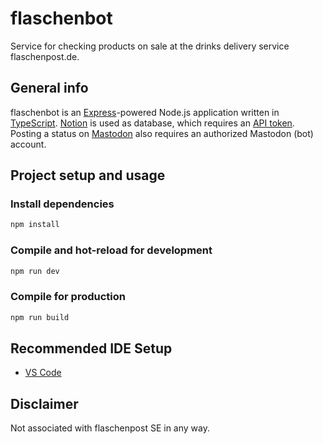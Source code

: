 # flaschenbot

Service for checking products on sale at the drinks delivery service flaschenpost.de.

## General info

flaschenbot is an [Express](https://expressjs.com/)-powered Node.js application written in [TypeScript](https://www.typescriptlang.org/). [Notion](https://www.notion.so/) is used as database, which requires an [API token](https://developers.notion.com/docs/authorization). Posting a status on [Mastodon](https://docs.joinmastodon.org/client/intro/) also requires an authorized Mastodon (bot) account.

## Project setup and usage

### Install dependencies

```sh
npm install
```

### Compile and hot-reload for development

```sh
npm run dev
```

### Compile for production

```sh
npm run build
```

## Recommended IDE Setup

- [VS Code](https://code.visualstudio.com/)

## Disclaimer

Not associated with flaschenpost SE in any way.
